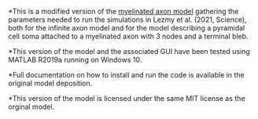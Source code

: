 *This is a modified version of the [myelinated axon model](https://github.com/AttwellLab/MyelinatedAxonModel/tree/master/MyelinatedAxonModel) gathering the parameters needed to run the simulations in Lezmy et al. (2021, Science), both for the infinite axon model and for the model describing a pyramidal cell soma attached to a myelinated axon with 3 nodes and a terminal bleb.

*This version of the model and the associated GUI have been tested using MATLAB R2019a running on Windows 10.   

*Full documentation on how to install and run the code is available in the original model deposition.

*This version of the model is licensed under the same MIT license as the orginal model. 



